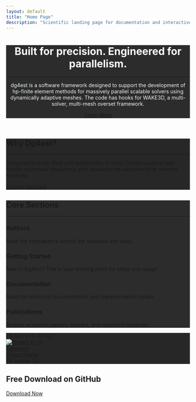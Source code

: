 ```yaml
---
layout: default
title: "Home Page"
description: "Scientific landing page for documentation and interactive tools"
---
```


<!-- Masthead -->
<header class="masthead" style="background-color: #2c2c2c; color: #f1f5f9;">
  <div class="container px-4 px-lg-5 h-100">
    <div class="row gx-4 gx-lg-5 h-100 align-items-center justify-content-center text-center">
      <div class="col-lg-8 align-self-end">
        <h1 class="fw-bold" style="color: #f8fafc;">Built for precision. Engineered for parallelism.</h1>
        <hr class="divider" />
      </div>
      <div class="col-lg-8 align-self-baseline">
        <p class="text-light mb-5">dg4est is a software framework designed to support the development of hp-finite element methods for massively parallel scalable solvers using dynamically adaptive meshes. The code has hooks for WAKE3D, a multi-solver, multi-mesh overset framework.</p>
        <a class="btn btn-warning btn-xl" href="#about">Learn More</a>
      </div>
    </div>
  </div>
</header>

<!-- About -->
<section class="page-section" id="about" style="background-color: #272727;">
  <div class="container px-4 px-lg-5">
    <div class="row gx-4 gx-lg-5 justify-content-center text-center">
      <div class="col-lg-8">
        <h2 class="text-white mt-0">Why Dg4est?</h2>
        <hr class="divider divider-light" />
        <p class="text-light mb-4">Designed to scale. Built with adaptability in mind. Dg4est powers high-fidelity numerical simulations with advanced hp-adaptive finite element methods.</p>
        <a class="btn btn-outline-light btn-xl" href="#services">Explore Sections</a>
      </div>
    </div>
  </div>
</section>

<!-- Core Sections -->
<section class="page-section" id="services" style="background-color: #2c2c2c;">
  <div class="container px-4 px-lg-5">
    <h2 class="text-center text-white mt-0">Core Sections</h2>
    <hr class="divider divider-light" />
    <div class="row gx-4 gx-lg-5">
      <div class="col-lg-3 col-md-6 text-center">
        <div class="mt-5">
          <div class="mb-2"><i class="bi-person-lines-fill fs-1 text-warning"></i></div>
          <h3 class="h4 mb-2 text-white">Authors</h3>
          <p class="text-light mb-0">Meet the contributors behind the research and tools.</p>
        </div>
      </div>
      <div class="col-lg-3 col-md-6 text-center">
        <div class="mt-5">
          <div class="mb-2"><i class="bi-play-circle fs-1 text-warning"></i></div>
          <h3 class="h4 mb-2 text-white">Getting Started</h3>
          <p class="text-light mb-0">New to Dg4est? This is your starting point for setup and usage.</p>
        </div>
      </div>
      <div class="col-lg-3 col-md-6 text-center">
        <div class="mt-5">
          <div class="mb-2"><i class="bi-journal-code fs-1 text-warning"></i></div>
          <h3 class="h4 mb-2 text-white">Documentation</h3>
          <p class="text-light mb-0">Read the technical documentation and implementation details.</p>
        </div>
      </div>
      <div class="col-lg-3 col-md-6 text-center">
        <div class="mt-5">
          <div class="mb-2"><i class="bi-journals fs-1 text-warning"></i></div>
          <h3 class="h4 mb-2 text-white">Publications</h3>
          <p class="text-light mb-0">Browse academic papers, posters, and reference materials.</p>
        </div>
      </div>
    </div>
  </div>
</section>

<!-- Portfolio -->
<section id="portfolio" style="background-color: #272727;">
  <div class="container-fluid p-0">
    <div class="row g-0">
      {% for i in (1..6) %}
      <div class="col-lg-4 col-sm-6">
        <a class="portfolio-box" href="{{ '/assets/img/portfolio/fullsize/' | append: i | append: '.jpg' | relative_url }}" title="Project Name">
          <img class="img-fluid" src="{{ '/assets/img/portfolio/thumbnails/' | append: i | append: '.jpg' | relative_url }}" alt="Project {{ i }}" />
          <div class="portfolio-box-caption{% if i == 6 %} p-3{% endif %}">
            <div class="project-category text-white-50">Category</div>
            <div class="project-name text-white">Project Name</div>
          </div>
        </a>
      </div>
      {% endfor %}
    </div>
  </div>
</section>

<!-- Call to Action -->
<section class="page-section bg-dark text-white">
  <div class="container px-4 px-lg-5 text-center">
    <h2 class="mb-4">Free Download on GitHub</h2>
    <a class="btn btn-outline-warning btn-xl" href="https://github.com/dg4est/dg4est">Download Now</a>
  </div>
</section>
 